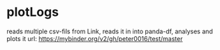 # plotLogs
reads multiple csv-fils from Link, reads it in into panda-df, analyses and plots it
url: https://mybinder.org/v2/gh/peter0016/test/master
